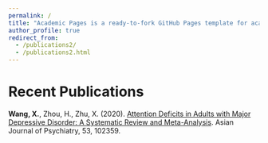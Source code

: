 ```yaml
---
permalink: /
title: "Academic Pages is a ready-to-fork GitHub Pages template for academic personal websites"
author_profile: true
redirect_from: 
  - /publications2/
  - /publications2.html
---
```


Recent Publications
======
<strong>Wang, X.</strong>, Zhou, H., Zhu, X. (2020). [Attention Deficits in Adults with Major Depressive Disorder: A Systematic Review and Meta-Analysis](https://www.sciencedirect.com/science/article/pii/S187620182030472X?via%3Dihub). Asian Journal of Psychiatry, 53, 102359. 
